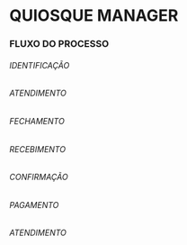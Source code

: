 # QUIOSQUE MANAGER



### FLUXO DO PROCESSO



###### IDENTIFICAÇÃO

###### ATENDIMENTO

###### FECHAMENTO

###### RECEBIMENTO

###### CONFIRMAÇÃO

###### PAGAMENTO

###### ATENDIMENTO

